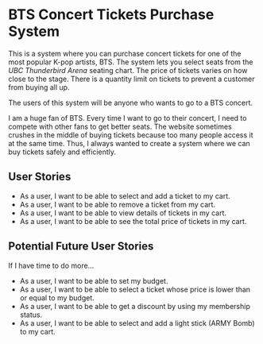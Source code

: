 # BTS Concert Tickets Purchase System



This is a system where you can purchase concert tickets for one of the most popular K-pop artists, BTS. 
The system lets you select seats from the *UBC Thunderbird Arena* seating chart.
The price of tickets varies on how close to the stage.
There is a quantity limit on tickets to prevent a customer from buying all up.

The users of this system will be anyone who wants to go to a BTS concert.

I am a huge fan of BTS. Every time I want to go to their concert, 
I need to compete with other fans to get better seats. The website sometimes crushes in the middle of buying tickets 
because too many people access it at the same time. 
Thus, I always wanted to create a system where we can buy tickets safely and efficiently.


## User Stories
- As a user, I want to be able to select and add a ticket to my cart.
- As a user, I want to be able to remove a ticket from my cart.
- As a user, I want to be able to view details of tickets in my cart.
- As a user, I want to be able to see the total price of tickets in my cart.

## Potential Future User Stories
If I have time to do more...
- As a user, I want to be able to set my budget. 
- As a user, I want to be able to select a ticket whose price is lower than or equal to my budget.
- As a user, I want to be able to get a discount by using my membership status.
- As a user, I want to be able to select and add a light stick (ARMY Bomb) to my cart. 